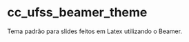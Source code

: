cc_ufss_beamer_theme
=====================

Tema padrão para slides feitos em Latex utilizando o Beamer.
